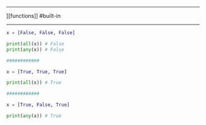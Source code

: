 ___
[[functions]]
#built-in 
___

```python
x = [False, False, False]

print(all(x)) # False
print(any(x)) # False

############

x = [True, True, True]

print(all(x)) # True

############

x = [True, False, True]

print(any(x)) # True
```